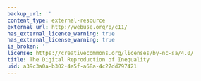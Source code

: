 ```yaml
---
backup_url: ''
content_type: external-resource
external_url: http://webuse.org/p/c11/
has_external_licence_warning: true
has_external_license_warning: true
is_broken: ''
license: https://creativecommons.org/licenses/by-nc-sa/4.0/
title: The Digital Reproduction of Inequality
uid: a39c3a0a-b302-4a5f-a68a-4c27dd797421
---
```


